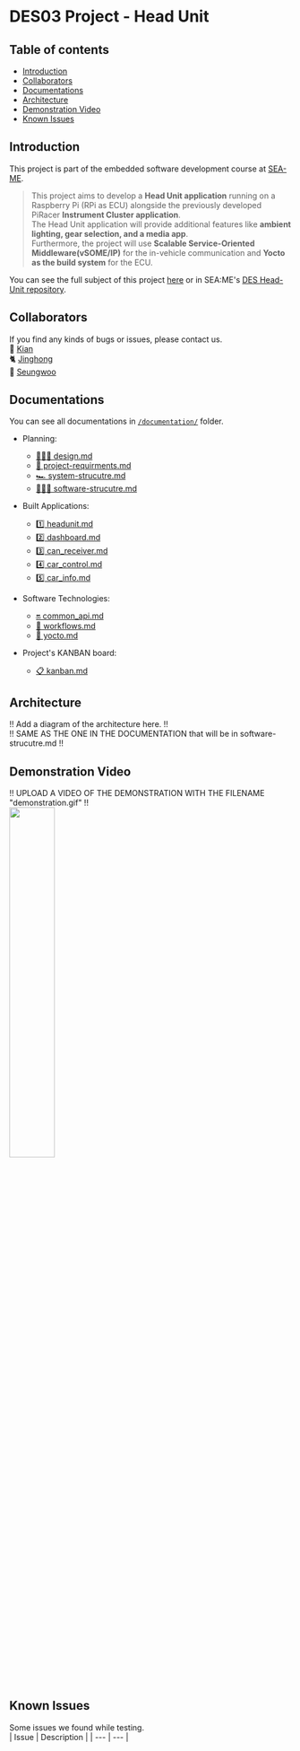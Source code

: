 # DES03 Project - Head Unit

## Table of contents
  - [Introduction](#introduction)
  - [Collaborators](#collaborators)
  - [Documentations](#documentations)
  - [Architecture](#architecture)
  - [Demonstration Video](#demonstration-video)
  - [Known Issues](#known-issues)

## Introduction
This project is part of the embedded software development course at [SEA-ME](https://github.com/SEA-ME).
> This project aims to develop a **Head Unit application** running on a Raspberry Pi (RPi as ECU) alongside the previously developed PiRacer **Instrument Cluster application**. <br> 
The Head Unit application will provide additional features like **ambient lighting, gear selection, and a media app**. <br> 
Furthermore, the project will use **Scalable Service-Oriented Middleware(vSOME/IP)** for the in-vehicle communication and **Yocto as the build system** for the ECU. <br> 

You can see the full subject of this project [here](subject.md) or in SEA:ME's [DES Head-Unit repository](https://github.com/SEA-ME/DES_Head-Unit).

## Collaborators
If you find any kinds of bugs or issues, please contact us. <br>
🦭 [Kian](https://github.com/kianwasabi)       <br>
🐈 [Jinghong](https://github.com/Lagavulin9)   <br> 
🦚 [Seungwoo](https://github.com/SeungWoo-L)   <br>

## Documentations
You can see all documentations in [`/documentation/`](/documentation/) folder. 

- Planning:
  - [🧑🏽‍🎨 design.md](/documentation/design.md)
  - [📝 project-requirments.md](/documentation/project-requirments.md)
  - [🏎 system-strucutre.md](/documentation/system-strucutre.md)
  - [👨🏽‍💻 software-strucutre.md](/documentation/project-management.md)
- Built Applications:
  - [1️⃣ headunit.md](/documentation/headunit.md)
  - [2️⃣ dashboard.md](/documentation/dashboard.md)
  - [3️⃣ can_receiver.md](/documentation/can_receiver.md)
  - [4️⃣ car_control.md](/documentation/car_control.md)
  - [5️⃣ car_info.md](/documentation/car_info.md)
- Software Technologies:
  - [🔛 common_api.md](/documentation/common_api.md)
  - [🤖 workflows.md](/documentation/workflows.md)
  - [🍪 yocto.md](/documentation/yocto.md)

- Project's KANBAN board: <br>
  - [📋 kanban.md](https://github.com/users/Lagavulin9/projects/2)

## Architecture

!! Add a diagram of the architecture here. !! <br>
!! SAME AS THE ONE IN THE DOCUMENTATION that will be in software-strucutre.md !! <br>

## Demonstration Video
!! UPLOAD A VIDEO OF THE DEMONSTRATION WITH THE FILENAME "demonstration.gif" !! <br>
<img src="./documentation/images/demonstration.gif" width="40%" margin="120%">

## Known Issues 
Some issues we found while testing. <br>
| Issue | Description |
| --- | --- |

